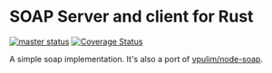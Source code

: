 # SOAP Server and client for Rust

[![master status](https://travis-ci.org/Rafagd/simple_soap.svg?branch=master)](https://travis-ci.org/Rafagd/simple\_soap) 
[![Coverage Status](https://coveralls.io/repos/github/Rafagd/simple_soap/badge.svg?branch=master)](https://coveralls.io/github/Rafagd/simple\_soap?branch=master)

A simple soap implementation. It's also a port of [vpulim/node-soap](https://github.com/vpulim/node-soap/).
